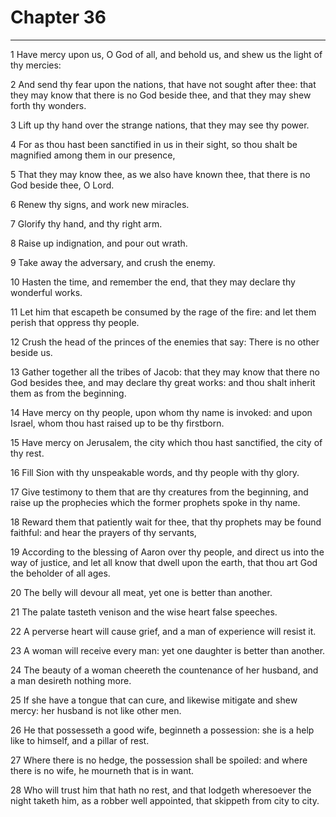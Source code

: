 # Chapter 36

***

1 Have mercy upon us, O God of all, and behold us, and shew us the light of thy mercies:

2 And send thy fear upon the nations, that have not sought after thee: that they may know that there is no God beside thee, and that they may shew forth thy wonders.

3 Lift up thy hand over the strange nations, that they may see thy power.

4 For as thou hast been sanctified in us in their sight, so thou shalt be magnified among them in our presence,

5 That they may know thee, as we also have known thee, that there is no God beside thee, O Lord.

6 Renew thy signs, and work new miracles.

7 Glorify thy hand, and thy right arm.

8 Raise up indignation, and pour out wrath.

9 Take away the adversary, and crush the enemy.

10 Hasten the time, and remember the end, that they may declare thy wonderful works.

11 Let him that escapeth be consumed by the rage of the fire: and let them perish that oppress thy people.

12 Crush the head of the princes of the enemies that say: There is no other beside us.

13 Gather together all the tribes of Jacob: that they may know that there no God besides thee, and may declare thy great works: and thou shalt inherit them as from the beginning.

14 Have mercy on thy people, upon whom thy name is invoked: and upon Israel, whom thou hast raised up to be thy firstborn.

15 Have mercy on Jerusalem, the city which thou hast sanctified, the city of thy rest.

16 Fill Sion with thy unspeakable words, and thy people with thy glory.

17 Give testimony to them that are thy creatures from the beginning, and raise up the prophecies which the former prophets spoke in thy name.

18 Reward them that patiently wait for thee, that thy prophets may be found faithful: and hear the prayers of thy servants,

19 According to the blessing of Aaron over thy people, and direct us into the way of justice, and let all know that dwell upon the earth, that thou art God the beholder of all ages.

20 The belly will devour all meat, yet one is better than another.

21 The palate tasteth venison and the wise heart false speeches.

22 A perverse heart will cause grief, and a man of experience will resist it.

23 A woman will receive every man: yet one daughter is better than another.

24 The beauty of a woman cheereth the countenance of her husband, and a man desireth nothing more.

25 If she have a tongue that can cure, and likewise mitigate and shew mercy: her husband is not like other men.

26 He that possesseth a good wife, beginneth a possession: she is a help like to himself, and a pillar of rest.

27 Where there is no hedge, the possession shall be spoiled: and where there is no wife, he mourneth that is in want.

28 Who will trust him that hath no rest, and that lodgeth wheresoever the night taketh him, as a robber well appointed, that skippeth from city to city.

